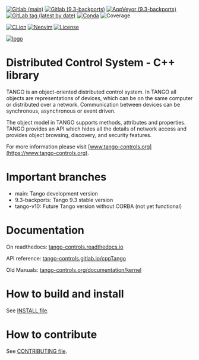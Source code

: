 [![Gitlab (main)](https://img.shields.io/gitlab/pipeline-status/tango-controls/cppTango?branch=main&label=main)](https://gitlab.com/tango-controls/cppTango/-/pipelines?page=1&scope=branches&ref=main)
[![Gitlab (9.3-backports)](https://img.shields.io/gitlab/pipeline-status/tango-controls/cppTango?branch=9.3-backports&label=9.3-backports)](https://gitlab.com/tango-controls/cppTango/-/pipelines?page=1&scope=branches&ref=9.3-backports)
[![AppVeyor (9.3-backports)](https://img.shields.io/appveyor/build/bourtemb/cpptango-nh0mp/9.3-backports?label=9.3-backports%20%28Windows%29)](https://ci.appveyor.com/project/bourtemb/cpptango-nh0mp/branch/9.3-backports)
[![GitLab tag (latest by date)](https://img.shields.io/gitlab/v/tag/tango-controls/cppTango?sort=date)](https://gitlab.com/tango-controls/cppTango/-/releases)
[![Conda](https://img.shields.io/conda/v/conda-forge/cppTango)](https://anaconda.org/conda-forge/cpptango)
![Coverage](https://gitlab.com/tango-controls/cppTango/badges/main/coverage.svg?job=coverage)

[![CLion](https://img.shields.io/badge/-Developed%20using%20CLion-blue.svg?style=flat-square&logo=clion)](https://www.jetbrains.com/clion)
[![Neovim](https://img.shields.io/badge/-Developed%20using%20Neovim.svg?style=flat-square&logo=neovim)](https://neovim.io)
[![License](https://img.shields.io/badge/license-LGPL--3.0-orange.svg)](https://gitlab.com/tango-controls/cppTango/-/blob/main/LICENSE)

[![logo](https://www.tango-controls.org/static/tango/img/logo_tangocontrols.png)](https://www.tango-controls.org)

# Distributed Control System - C++ library

TANGO is an object-oriented distributed control system. In TANGO all objects
are representations of devices, which can be on the same computer or
distributed over a network. Communication between devices can be synchronous,
asynchronous or event driven.

The object model in TANGO supports methods, attributes and properties. TANGO
provides an API which hides all the details of network access and provides
object browsing, discovery, and security features.

For more information please visit [www.tango-controls.org](https://www.tango-controls.org).

# Important branches

- main: Tango development version
- 9.3-backports: Tango 9.3 stable version
- tango-v10: Future Tango version without CORBA (not yet functional)

# Documentation

On readthedocs: [tango-controls.readthedocs.io](https://tango-controls.readthedocs.io)

API reference: [tango-controls.gitlab.io/cppTango](https://tango-controls.gitlab.io/cppTango)

Old Manuals: [tango-controls.org/documentation/kernel](http://www.tango-controls.org/documentation/kernel/)

# How to build and install

See [INSTALL file](INSTALL.md).

# How to contribute

See [CONTRIBUTING file](CONTRIBUTING.md).
